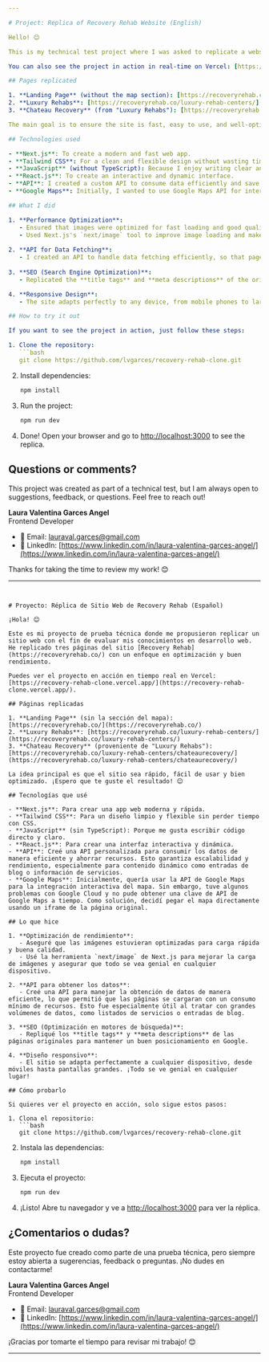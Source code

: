 ```yaml
---

# Project: Replica of Recovery Rehab Website (English)

Hello! 😊

This is my technical test project where I was asked to replicate a website to evaluate my web development skills. I have replicated three pages from the [Recovery Rehab](https://recoveryrehab.co/) website with a focus on optimization and performance.

You can also see the project in action in real-time on Vercel: [https://recovery-rehab-clone.vercel.app/](https://recovery-rehab-clone.vercel.app/).

## Pages replicated

1. **Landing Page** (without the map section): [https://recoveryrehab.co/](https://recoveryrehab.co/)
2. **Luxury Rehabs**: [https://recoveryrehab.co/luxury-rehab-centers/](https://recoveryrehab.co/luxury-rehab-centers/)
3. **Chateau Recovery** (from "Luxury Rehabs"): [https://recoveryrehab.co/luxury-rehab-centers/chateaurecovery/](https://recoveryrehab.co/luxury-rehab-centers/chateaurecovery/)

The main goal is to ensure the site is fast, easy to use, and well-optimized. I hope you like the result! 😊

## Technologies used

- **Next.js**: To create a modern and fast web app.
- **Tailwind CSS**: For a clean and flexible design without wasting time on CSS.
- **JavaScript** (without TypeScript): Because I enjoy writing clear and direct code.
- **React.js**: To create an interactive and dynamic interface.
- **API**: I created a custom API to consume data efficiently and save resources. This approach ensures scalability and performance, especially for dynamic content like blog posts or service information.
- **Google Maps**: Initially, I wanted to use Google Maps API for interactive map integration. However, I faced some issues with Google Cloud, and I couldn't obtain a Google Maps API key in time. As a result, I decided to embed the map directly using an iframe from the original page.

## What I did

1. **Performance Optimization**:
   - Ensured that images were optimized for fast loading and good quality.
   - Used Next.js's `next/image` tool to improve image loading and make sure everything looks great on any device.
   
2. **API for Data Fetching**:
   - I created an API to handle data fetching efficiently, so that pages could load with minimal resource consumption. This was particularly useful when dealing with large datasets like service listings or blog posts.
   
3. **SEO (Search Engine Optimization)**:
   - Replicated the **title tags** and **meta descriptions** of the original pages to maintain good positioning in Google.

4. **Responsive Design**:
   - The site adapts perfectly to any device, from mobile phones to large screens. Everything looks great everywhere!

## How to try it out

If you want to see the project in action, just follow these steps:

1. Clone the repository:
   ```bash
   git clone https://github.com/lvgarces/recovery-rehab-clone.git
   ```

2. Install dependencies:
   ```bash
   npm install
   ```

3. Run the project:
   ```bash
   npm run dev
   ```

4. Done! Open your browser and go to [http://localhost:3000](http://localhost:3000) to see the replica.

## Questions or comments?

This project was created as part of a technical test, but I am always open to suggestions, feedback, or questions. Feel free to reach out!

**Laura Valentina Garces Angel**  
Frontend Developer

- 📧 Email: [lauraval.garces@gmail.com](mailto:lauraval.garces@gmail.com)  
- 🔗 LinkedIn: [https://www.linkedin.com/in/laura-valentina-garces-angel/](https://www.linkedin.com/in/laura-valentina-garces-angel/)

Thanks for taking the time to review my work! 😊

---
```


# Proyecto: Réplica de Sitio Web de Recovery Rehab (Español)

¡Hola! 😊

Este es mi proyecto de prueba técnica donde me propusieron replicar un sitio web con el fin de evaluar mis conocimientos en desarrollo web. He replicado tres páginas del sitio [Recovery Rehab](https://recoveryrehab.co/) con un enfoque en optimización y buen rendimiento.

Puedes ver el proyecto en acción en tiempo real en Vercel: [https://recovery-rehab-clone.vercel.app/](https://recovery-rehab-clone.vercel.app/).

## Páginas replicadas

1. **Landing Page** (sin la sección del mapa): [https://recoveryrehab.co/](https://recoveryrehab.co/)
2. **Luxury Rehabs**: [https://recoveryrehab.co/luxury-rehab-centers/](https://recoveryrehab.co/luxury-rehab-centers/)
3. **Chateau Recovery** (proveniente de "Luxury Rehabs"): [https://recoveryrehab.co/luxury-rehab-centers/chateaurecovery/](https://recoveryrehab.co/luxury-rehab-centers/chateaurecovery/)

La idea principal es que el sitio sea rápido, fácil de usar y bien optimizado. ¡Espero que te guste el resultado! 😊

## Tecnologías que usé

- **Next.js**: Para crear una app web moderna y rápida.
- **Tailwind CSS**: Para un diseño limpio y flexible sin perder tiempo con CSS.
- **JavaScript** (sin TypeScript): Porque me gusta escribir código directo y claro.
- **React.js**: Para crear una interfaz interactiva y dinámica.
- **API**: Creé una API personalizada para consumir los datos de manera eficiente y ahorrar recursos. Esto garantiza escalabilidad y rendimiento, especialmente para contenido dinámico como entradas de blog o información de servicios.
- **Google Maps**: Inicialmente, quería usar la API de Google Maps para la integración interactiva del mapa. Sin embargo, tuve algunos problemas con Google Cloud y no pude obtener una clave de API de Google Maps a tiempo. Como solución, decidí pegar el mapa directamente usando un iframe de la página original.

## Lo que hice

1. **Optimización de rendimiento**:
   - Aseguré que las imágenes estuvieran optimizadas para carga rápida y buena calidad.
   - Usé la herramienta `next/image` de Next.js para mejorar la carga de imágenes y asegurar que todo se vea genial en cualquier dispositivo.
   
2. **API para obtener los datos**:
   - Creé una API para manejar la obtención de datos de manera eficiente, lo que permitió que las páginas se cargaran con un consumo mínimo de recursos. Esto fue especialmente útil al tratar con grandes volúmenes de datos, como listados de servicios o entradas de blog.

3. **SEO (Optimización en motores de búsqueda)**:
   - Repliqué los **title tags** y **meta descriptions** de las páginas originales para mantener un buen posicionamiento en Google.

4. **Diseño responsivo**:
   - El sitio se adapta perfectamente a cualquier dispositivo, desde móviles hasta pantallas grandes. ¡Todo se ve genial en cualquier lugar!

## Cómo probarlo

Si quieres ver el proyecto en acción, solo sigue estos pasos:

1. Clona el repositorio:
   ```bash
   git clone https://github.com/lvgarces/recovery-rehab-clone.git
   ```

2. Instala las dependencias:
   ```bash
   npm install
   ```

3. Ejecuta el proyecto:
   ```bash
   npm run dev
   ```

4. ¡Listo! Abre tu navegador y ve a [http://localhost:3000](http://localhost:3000) para ver la réplica.

## ¿Comentarios o dudas?

Este proyecto fue creado como parte de una prueba técnica, pero siempre estoy abierta a sugerencias, feedback o preguntas. ¡No dudes en contactarme!

**Laura Valentina Garces Angel**  
Frontend Developer

- 📧 Email: [lauraval.garces@gmail.com](mailto:lauraval.garces@gmail.com)  
- 🔗 LinkedIn: [https://www.linkedin.com/in/laura-valentina-garces-angel/](https://www.linkedin.com/in/laura-valentina-garces-angel/)

¡Gracias por tomarte el tiempo para revisar mi trabajo! 😊

---
